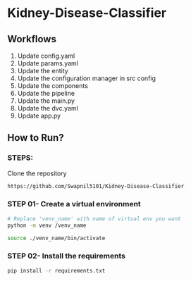 # Kidney-Disease-Classifier

## Workflows

1. Update config.yaml
2. Update params.yaml
3. Update the entity
4. Update the configuration manager in src config
5. Update the components
6. Update the pipeline 
7. Update the main.py
8. Update the dvc.yaml
9. Update app.py

## How to Run?
### STEPS:

Clone the repository

```bash
https://github.com/Swapnil5101/Kidney-Disease-Classifier
```
### STEP 01- Create a virtual environment

```bash
# Replace 'venv_name' with name of virtual env you want
python -m venv /venv_name
```

```bash
source ./venv_name/bin/activate
```


### STEP 02- Install the requirements
```bash
pip install -r requirements.txt
```